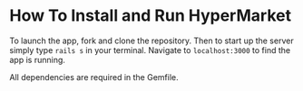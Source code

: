 # How To Install and Run HyperMarket

To launch the app, fork and clone the repository. Then to start up the server simply type `rails s` in your terminal. Navigate to `localhost:3000` to find the app is running.

All dependencies are required in the Gemfile.
